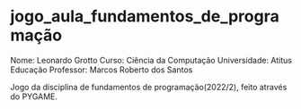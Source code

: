 # jogo_aula_fundamentos_de_programação

Nome: Leonardo Grotto
Curso: Ciência da Computação
Universidade: Atitus Educação
Professor: Marcos Roberto dos Santos


Jogo da disciplina de fundamentos de programação(2022/2), feito através do PYGAME.
